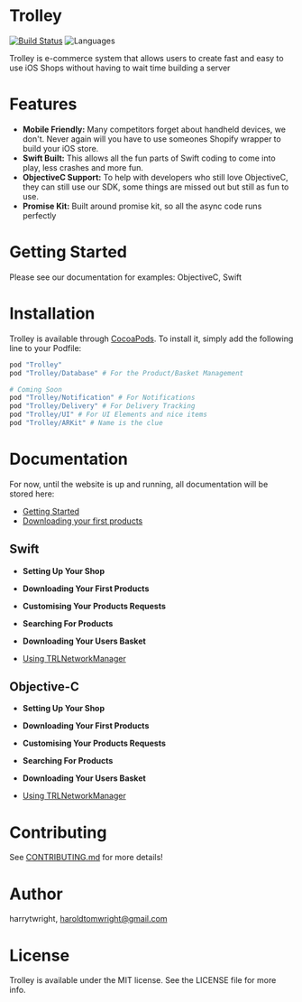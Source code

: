 # Trolley <IMG>

[![Build Status](https://travis-ci.org/Off-Piste/Trolley.io-cocoa.svg?branch=master)](https://travis-ci.org/Off-Piste/Trolley.io-cocoa)
![Languages](https://img.shields.io/badge/languages-Swift%20%7C%20ObjC-orange.svg)
<!-- [![Version](https://img.shields.io/cocoapods/v/Trolley.svg?style=flat)](http://cocoapods.org/pods/Trolley)
[![License](https://img.shields.io/cocoapods/l/Trolley.svg?style=flat)](http://cocoapods.org/pods/Trolley)
[![Platform](https://img.shields.io/cocoapods/p/Trolley.svg?style=flat)](http://cocoapods.org/pods/Trolley) -->

Trolley is e-commerce system that allows users to create fast and easy to use iOS Shops without having to wait time building a server

<GIF OF Application Examples>

# Features

- **Mobile Friendly:** Many competitors forget about handheld devices, we don't. Never again will you have to use someones Shopify wrapper to build your iOS store.
- **Swift Built:** This allows all the fun parts of Swift coding to come into play, less crashes and more fun.
- **ObjectiveC Support:** To help with developers who still love ObjectiveC, they can still use our SDK, some things are missed out but still as fun to use.
- **Promise Kit:** Built around promise kit, so all the async code runs perfectly

# Getting Started

Please see our documentation for examples: ObjectiveC, Swift

# Installation

Trolley is available through [CocoaPods](http://cocoapods.org). To install
it, simply add the following line to your Podfile:

```ruby
pod "Trolley"
pod "Trolley/Database" # For the Product/Basket Management

# Coming Soon
pod "Trolley/Notification" # For Notifications
pod "Trolley/Delivery" # For Delivery Tracking
pod "Trolley/UI" # For UI Elements and nice items
pod "Trolley/ARKit" # Name is the clue
```

# Documentation

For now, until the website is up and running, all documentation will be stored here:

- [Getting Started](https://github.com/Off-Piste/Trolley.io/blob/master/Documentation/Getting%20Started.md)
- [Downloading your first products](http://)

## Swift

- **Setting Up Your Shop**
- **Downloading Your First Products**
- **Customising Your Products Requests**
- **Searching For Products**
- **Downloading Your Users Basket**

- [Using TRLNetworkManager](https://github.com/Off-Piste/Trolley.io/blob/master/Documentation/Swift/Using%20TRLNetworkManager.md)

## Objective-C

- **Setting Up Your Shop**
- **Downloading Your First Products**
- **Customising Your Products Requests**
- **Searching For Products**
- **Downloading Your Users Basket**

- [Using TRLNetworkManager](https://github.com/Off-Piste/Trolley.io/blob/master/Documentation/Objective-C/Using%20TRLNetworkManager.md)

# Contributing

See [CONTRIBUTING.md](https://github.com/Off-Piste/Trolley.io/blob/master/CONTRIBUTING.md) for more details!

# Author

harrytwright, haroldtomwright@gmail.com

# License

Trolley is available under the MIT license. See the LICENSE file for more info.

